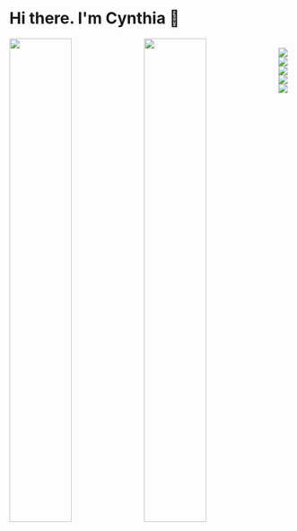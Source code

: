 # Hi there. I'm Cynthia 👋
<img align="left" width="47%" src="https://github-readme-stats.vercel.app/api?username=cynthia-nwannah&show_icons=true&theme=dracula" />
<img align="left" width="47%" src="https://github-readme-stats.vercel.app/api/top-langs/?username=cynthia-nwannah&layout=compact" /> <br>


<img align="left" src ="https://img.shields.io/badge/node.js-6DA55F?style=for-the-badge&logo=node.js&logoColor=white">
<img align="left" src ="https://img.shields.io/badge/react-%2320232a.svg?style=for-the-badge&logo=react&logoColor=%2361DAFB">
<img align="left" src ="https://img.shields.io/badge/css3-%231572B6.svg?style=for-the-badge&logo=css3&logoColor=white">
<img  src ="https://img.shields.io/badge/javascript-%23323330.svg?style=for-the-badge&logo=javascript&logoColor=%23F7DF1E">
<img align="left" src ="https://img.shields.io/badge/html5-%23E34F26.svg?style=for-the-badge&logo=html5&logoColor=white">
